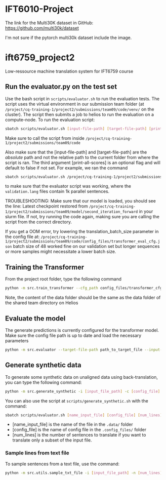 # IFT6010-Project

The link for the Multi30K dataset in GitHub: https://github.com/multi30k/dataset

I'm not sure if the pytorch multi30k dataset include the image.


# ift6759_project2
Low-ressource machine translation system for IFT6759 course

## Run the evaluator.py on the test set

Use the bash script in `scripts/evaluator.sh` to run the evaluation tests. The script
uses the virtual environment in our submission team folder (at `/project/cq-training-1/project2/submissions/team09/code/venv/` on the cluster).
The script then submits a job to helios to run the evaluation on a compute-node. To run the evaluation script:
```bash
sbatch scripts/evaluator.sh [input-file-path] [target-file-path] [print-all-scores]
```
Make sure to call the script from inside `/project/cq-training-1/project2/submissions/team09/code`

Also make sure that the [input-file-path] and [target-file-path] are the *absolute* path and not the relative path
to the current folder from where the script is ran. The third argument [print-all-scores] is an optional flag and will
default to false if not set.
For example, we ran the command
```bash
sbatch scripts/evaluator.sh /project/cq-training-1/project2/submissions/team09/code/data/validation.lang1 /project/cq-training-1/project2/submissions/team09/code/data/validation.lang2
```
to make sure that the evaluator script was working, where the `validation.lang` files contain 1k parallel sentences.

TROUBLESHOOTING:
Make sure that our model is loaded, you should see the line:
Latest checkpoint restored from  `/project/cq-training-1/project2/submissions/team09/model/second_iteration_forward`
in your slurm file. If not, try running the code again, making sure you are calling the script from the correct directory.

If you get a OOM error, try lowering the translation_batch_size parameter in the config file at:
`/project/cq-training-1/project2/submissions/team09/code/config_files/transformer_eval_cfg.json`
batch size of 48 worked fine on our validation set but longer sequences or more samples might necessitate a lower batch size.
## Training the Transformer
From the project root folder, type the following command
```bash
python -m src.train_transformer --cfg_path config_files/transformer_cfg.json
```
Note, the content of the data folder should be the same as the data folder of the shared team directory on Helios

## Evaluate the model
The generate predictions is currently configured for the transformer model. Make sure the config file path is up
to date and load the necessary parameters
```bash
python -m src.evaluator --target-file-path path_to_target_file --input-file-path path_to_input_file
```

## Generate synthetic data
To generate some synthetic data on unaligned data using back-translation, you can type the following command:
```bash
python -m src.generate_synthetic -i [input_file_path] -c [config_file] -n [number_of_lines]
```
You can also use the script at `scripts/generate_synthetic.sh` with the command:
```bash
sbatch scripts/evaluator.sh [name_input_file] [config_file] [num_lines]
```
* [name_input_file] is the name of the file in the `.data/` folder <br>
* [config_file] is the name of config file in the `.config_files/` folder <br>
* [num_lines] is the number of sentences to translate if you want to translate only a subset of the input file.

### Sample lines from text file
To sample sentences from a text file, use the command:
```bash
python -m src.utils.sample_txt_file -i [input_file_path] -n [num_lines]
```
